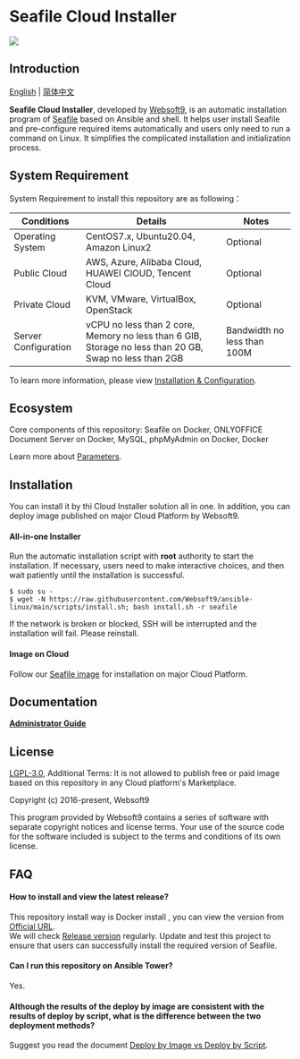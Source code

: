 # Seafile Cloud Installer

![](https://libs.websoft9.com/common/websott9-cloud-installer.png) 

## Introduction

[English](/README.md) | [简体中文](/README-zh.md)  

**Seafile Cloud Installer**, developed by [Websoft9](https://www.websoft9.com), is an automatic installation program of [Seafile](https://www.seafile.com/home/) based on Ansible and shell. It helps user install Seafile and pre-configure required items automatically and users only need to run a command on Linux. It simplifies the complicated installation and initialization process.  

## System Requirement

System Requirement to install this repository are as following：

| Conditions       | Details                               | Notes                |
| ------------------- | --------------------------------| -------------------- |
| Operating System   | CentOS7.x, Ubuntu20.04, Amazon Linux2 | Optional                 |
| Public Cloud     | AWS, Azure, Alibaba Cloud, HUAWEI ClOUD, Tencent Cloud    | Optional                 |
| Private Cloud     | KVM, VMware, VirtualBox, OpenStack    | Optional                 |
| Server Configuration | vCPU no less than 2 core, Memory no less than 6 GIB, Storage no less than 20 GB, Swap no less than 2GB |Bandwidth no less than 100M|

To learn more information, please view [Installation & Configuration](https://www.seafile.com/download/).

## Ecosystem

Core components of this repository: Seafile on Docker, ONLYOFFICE Document Server on Docker, MySQL, phpMyAdmin on Docker, Docker

Learn more about [Parameters](/docs/stack-components.md).

## Installation

You can install it by thi Cloud Installer solution all in one. In addition, you can deploy image published on major Cloud Platform by Websoft9.

#### All-in-one Installer

Run the automatic installation script with **root** authority to start the installation. If necessary, users need to make interactive choices, and then wait patiently until the installation is successful.

```
$ sudo su -
$ wget -N https://raw.githubusercontent.com/Websoft9/ansible-linux/main/scripts/install.sh; bash install.sh -r seafile
```

If the network is broken or blocked, SSH will be interrupted and the installation will fail. Please reinstall.

#### Image on Cloud 

Follow our [Seafile image](https://apps.websoft9.com/seafile) for installation on major Cloud Platform.

## Documentation

**[Administrator Guide](https://support.websoft9.com/docs/seafile)** 

## License

[LGPL-3.0](/License.md), Additional Terms: It is not allowed to publish free or paid image based on this repository in any Cloud platform's Marketplace.

Copyright (c) 2016-present, Websoft9

This program provided by Websoft9 contains a series of software with separate copyright notices and license terms. Your use of the source code for the software included is subject to the terms and conditions of its own license.

## FAQ

#### How to install and view the latest release?

This repository install way is Docker install , you can  view the version from [Official URL](https://cloud.seafile.com/published/seafile-manual-cn/maintain/README.md).  
We will check [Release version](https://github.com/Websoft9/ansible-seafile/releases) regularly. Update and test this project to ensure that users can successfully install the required version of Seafile.

#### Can I run this repository on Ansible Tower? 

Yes.

#### Although the results of the deploy by image are consistent with the results of deploy by script, what is the difference between the two deployment methods?

Suggest you read the document [Deploy by Image vs Deploy by Script](https://support.websoft9.com/docs/faq/bz-product.html#deployment-comparison).

